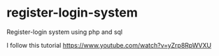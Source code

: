 # register-login-system
Register-login system using php and sql

I follow this tutorial https://www.youtube.com/watch?v=yZrp8RpWVXU
